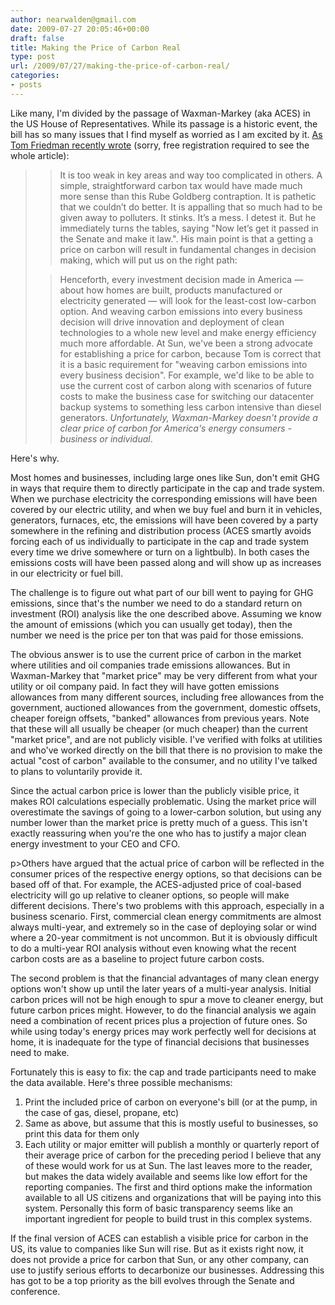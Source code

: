 ```yaml
---
author: nearwalden@gmail.com
date: 2009-07-27 20:05:46+00:00
draft: false
title: Making the Price of Carbon Real
type: post
url: /2009/07/27/making-the-price-of-carbon-real/
categories:
- posts
---
```


Like many, I'm divided by the passage of Waxman-Markey (aka ACES) in the US House of Representatives. While its passage is a historic event, the bill has so many issues that I find myself as worried as I am excited by it. [ As Tom Friedman recently wrote](http://www.nytimes.com/2009/07/01/opinion/01friedman.html?_r=2) (sorry, free registration required to see the whole article):





<blockquote>
  
> 
> It is too weak in key areas and way too complicated in others. A simple, straightforward carbon tax would have made much more sense than this Rube Goldberg contraption. It is pathetic that we couldn’t do better. It is appalling that so much had to be given away to polluters. It stinks. It’s a mess. I detest it.
  But he immediately turns the tables, saying "Now let’s get it passed in the Senate and make it law.". His main point is that a getting a price on carbon will result in fundamental changes in decision making, which will put us on the right path: 
> 
> 
  
  
> 
> Henceforth, every investment decision made in America — about how homes are built, products manufactured or electricity generated — will look for the least-cost low-carbon option. And weaving carbon emissions into every business decision will drive innovation and deployment of clean technologies to a whole new level and make energy efficiency much more affordable.
  At Sun, we've been a strong advocate for establishing a price for carbon, because Tom is correct that it is a basic requirement for "weaving carbon emissions into every business decision". For example, we'd like to be able to use the current cost of carbon along with scenarios of future costs to make the business case for switching our datacenter backup systems to something less carbon intensive than diesel generators. _Unfortunately, Waxman-Markey doesn't provide a clear price of carbon for America's energy consumers - business or individual_.
> 
> 
</blockquote>





Here's why.





Most homes and businesses, including large ones like Sun, don't emit GHG in ways that require them to directly participate in the cap and trade system. When we purchase electricity the corresponding emissions will have been covered by our electric utility, and when we buy fuel and burn it in vehicles, generators, furnaces, etc, the emissions will have been covered by a party somewhere in the refining and distribution process (ACES smartly avoids forcing each of us individually to participate in the cap and trade system every time we drive somewhere or turn on a lightbulb). In both cases the emissions costs will have been passed along and will show up as increases in our electricity or fuel bill.





The challenge is to figure out what part of our bill went to paying for GHG emissions, since that's the number we need to do a standard return on investment (ROI) analysis like the one described above. Assuming we know the amount of emissions (which you can usually get today), then the number we need is the price per ton that was paid for those emissions.





The obvious answer is to use the current price of carbon in the market where utilities and oil companies trade emissions allowances. But in Waxman-Markey that "market price" may be very different from what your utility or oil company paid. In fact they will have gotten emissions allowances from many different sources, including free allowances from the government, auctioned allowances from the government, domestic offsets, cheaper foreign offsets, "banked" allowances from previous years. Note that these will all usually be cheaper (or much cheaper) than the current "market price", and are not publicly visible. I've verified with folks at utilities and who've worked directly on the bill that there is no provision to make the actual "cost of carbon" available to the consumer, and no utility I've talked to plans to voluntarily provide it.





Since the actual carbon price is lower than the publicly visible price, it makes ROI calculations especially problematic. Using the market price will overestimate the savings of going to a lower-carbon solution, but using any number lower than the market price is pretty much of a guess. This isn't exactly reassuring when you're the one who has to justify a major clean energy investment to your CEO and CFO.





p>Others have argued that the actual price of carbon will be reflected in the consumer prices of the respective energy options, so that decisions can be based off of that. For example, the ACES-adjusted price of coal-based electricity will go up relative to cleaner options, so people will make different decisions. There's two problems with this approach, especially in a business scenario. First, commercial clean energy commitments are almost always multi-year, and extremely so in the case of deploying solar or wind where a 20-year commitment is not uncommon. But it is obviously difficult to do a multi-year ROI analysis without even knowing what the recent carbon costs are as a baseline to project future carbon costs.





The second problem is that the financial advantages of many clean energy options won't show up until the later years of a multi-year analysis. Initial carbon prices will not be high enough to spur a move to cleaner energy, but future carbon prices might. However, to do the financial analysis we again need a combination of recent prices plus a projection of future ones. So while using today's energy prices may work perfectly well for decisions at home, it is inadequate for the type of financial decisions that businesses need to make.





Fortunately this is easy to fix: the cap and trade participants need to make the data available. Here's three possible mechanisms: 
1.  Print the included price of carbon on everyone's bill (or at the pump, in the case of gas, diesel, propane, etc)
2.  Same as above, but assume that this is mostly useful to businesses, so print this data for them only
3.  Each utility or major emitter will publish a monthly or quarterly report of their average price of carbon for the preceding period I believe that any of these would work for us at Sun. The last leaves more to the reader, but makes the data widely available and seems like low effort for the reporting companies. The first and third options make the information available to all US citizens and organizations that will be paying into this system. Personally this form of basic transparency seems like an important ingredient for people to build trust in this complex systems.





If the final version of ACES can establish a visible price for carbon in the US, its value to companies like Sun will rise. But as it exists right now, it does not provide a price for carbon that Sun, or any other company, can use to justify serious efforts to decarbonize our businesses. Addressing this has got to be a top priority as the bill evolves through the Senate and conference.



